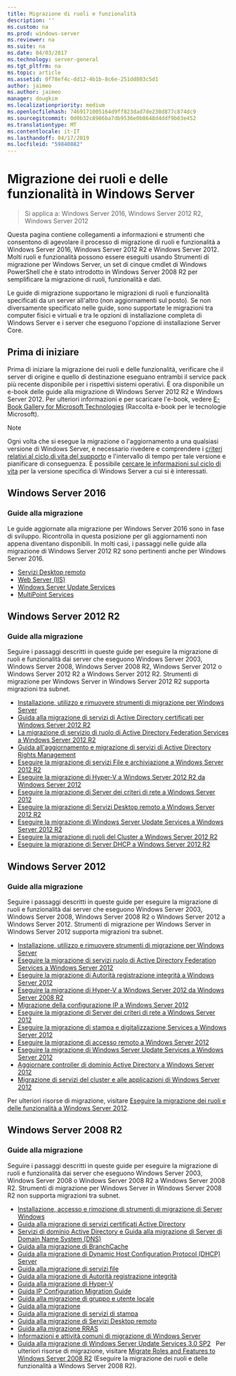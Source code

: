 ```yaml
---
title: Migrazione di ruoli e funzionalità
description: ''
ms.custom: na
ms.prod: windows-server
ms.reviewer: na
ms.suite: na
ms.date: 04/03/2017
ms.technology: server-general
ms.tgt_pltfrm: na
ms.topic: article
ms.assetid: 0f78ef4c-dd12-4b1b-8c6e-251dd803c5d1
author: jaimeo
ms.author: jaimeo
manager: dougkim
ms.localizationpriority: medium
ms.openlocfilehash: 7469171005164d9ff823dad7de230d877c874dc9
ms.sourcegitcommit: 0d0b32c8986ba7db9536e0b8648d4ddf9b03e452
ms.translationtype: MT
ms.contentlocale: it-IT
ms.lasthandoff: 04/17/2019
ms.locfileid: "59840882"
---
```

# <a name="migrating-roles-and-features-in-windows-server"></a>Migrazione dei ruoli e delle funzionalità in Windows Server

>Si applica a: Windows Server 2016, Windows Server 2012 R2, Windows Server 2012

Questa pagina contiene collegamenti a informazioni e strumenti che consentono di agevolare il processo di migrazione di ruoli e funzionalità a Windows Server 2016, Windows Server 2012 R2 e Windows Server 2012. Molti ruoli e funzionalità possono essere eseguiti usando Strumenti di migrazione per Windows Server, un set di cinque cmdlet di Windows PowerShell che è stato introdotto in Windows Server 2008 R2 per semplificare la migrazione di ruoli, funzionalità e dati.

Le guide di migrazione supportano le migrazioni di ruoli e funzionalità specificati da un server all'altro (non aggiornamenti sul posto). Se non diversamente specificato nelle guide, sono supportate le migrazioni tra computer fisici e virtuali e tra le opzioni di installazione completa di Windows Server e i server che eseguono l'opzione di installazione Server Core.  

## <a name="before-you-begin"></a>Prima di iniziare

Prima di iniziare la migrazione dei ruoli e delle funzionalità, verificare che il server di origine e quello di destinazione eseguano entrambi il service pack più recente disponibile per i rispettivi sistemi operativi.
È ora disponibile un e-book delle guide alla migrazione di Windows Server 2012 R2 e Windows Server 2012. Per ulteriori informazioni e per scaricare l'e-book, vedere [E-Book Gallery for Microsoft Technologies](https://social.technet.microsoft.com/wiki/contents/articles/11608.e-book-gallery-for-microsoft-technologies.aspx#MigrateRoles) (Raccolta e-book per le tecnologie Microsoft). 

>[!NOTE]
>Ogni volta che si esegue la migrazione o l'aggiornamento a una qualsiasi versione di Windows Server, è necessario rivedere e comprendere i [criteri relativi al ciclo di vita del supporto](https://support.microsoft.com/lifecycle) e l'intervallo di tempo per tale versione e pianificare di conseguenza. È possibile [cercare le informazioni sul ciclo di vita](https://support.microsoft.com/lifecycle) per la versione specifica di Windows Server a cui si è interessati.
 
## <a name="windows-server-2016"></a>Windows Server 2016

### <a name="migration-guides"></a>Guide alla migrazione
Le guide aggiornate alla migrazione per Windows Server 2016 sono in fase di sviluppo. Ricontrolla in questa posizione per gli aggiornamenti non appena diventano disponibili. In molti casi, i passaggi nelle guide alla migrazione di Windows Server 2012 R2 sono pertinenti anche per Windows Server 2016.

- [Servizi Desktop remoto](https://technet.microsoft.com/windows-server-docs/compute/remote-desktop-services/migrate-rds-role-services)
- [Web Server (IIS)](https://www.iis.net/downloads/microsoft/web-deploy)
- [Windows Server Update Services](https://technet.microsoft.com/library/hh852339.aspx)
- [MultiPoint Services](https://technet.microsoft.com/windows-server-docs/compute/remote-desktop-services/multipoint-services/multipoint-services-migrate)
 
## <a name="windows-server-2012-r2"></a>Windows Server 2012 R2

### <a name="migration-guides"></a>Guide alla migrazione
Seguire i passaggi descritti in queste guide per eseguire la migrazione di ruoli e funzionalità dai server che eseguono Windows Server 2003, Windows Server 2008, Windows Server 2008 R2, Windows Server 2012 o Windows Server 2012 R2 a Windows Server 2012 R2. Strumenti di migrazione per Windows Server in Windows Server 2012 R2 supporta migrazioni tra subnet.

- [Installazione, utilizzo e rimuovere strumenti di migrazione per Windows Server](https://technet.microsoft.com/library/jj134202.aspx)
- [Guida alla migrazione di servizi di Active Directory certificati per Windows Server 2012 R2](https://technet.microsoft.com/library/dn486797.aspx)
- [La migrazione di servizio di ruolo di Active Directory Federation Services a Windows Server 2012 R2](https://technet.microsoft.com/library/dn486815.aspx)
- [Guida all'aggiornamento e migrazione di servizi di Active Directory Rights Management](https://technet.microsoft.com/library/cc754277.aspx)
- [Eseguire la migrazione di servizi File e archiviazione a Windows Server 2012 R2](https://technet.microsoft.com/library/dn479292.aspx)
- [Eseguire la migrazione di Hyper-V a Windows Server 2012 R2 da Windows Server 2012](https://technet.microsoft.com/library/dn486799.aspx)
- [Eseguire la migrazione di Server dei criteri di rete a Windows Server 2012](https://technet.microsoft.com/library/hh831652)
- [Eseguire la migrazione di Servizi Desktop remoto a Windows Server 2012 R2](https://technet.microsoft.com/library/dn479239.aspx)
- [Eseguire la migrazione di Windows Server Update Services a Windows Server 2012 R2](https://technet.microsoft.com/library/hh852339.aspx)
- [Eseguire la migrazione di ruoli del Cluster a Windows Server 2012 R2](https://technet.microsoft.com/library/dn530779.aspx)
- [Eseguire la migrazione di Server DHCP a Windows Server 2012 R2](https://technet.microsoft.com/library/dn495425.aspx)
 
## <a name="windows-server-2012"></a>Windows Server 2012

### <a name="migration-guides"></a>Guide alla migrazione
Seguire i passaggi descritti in queste guide per eseguire la migrazione di ruoli e funzionalità dai server che eseguono Windows Server 2003, Windows Server 2008, Windows Server 2008 R2 o Windows Server 2012 a Windows Server 2012. Strumenti di migrazione per Windows Server in Windows Server 2012 supporta migrazioni tra subnet.

- [Installazione, utilizzo e rimuovere strumenti di migrazione per Windows Server](https://technet.microsoft.com/library/jj134202)
- [Eseguire la migrazione di servizi ruolo di Active Directory Federation Services a Windows Server 2012](https://technet.microsoft.com/library/jj647765)
- [Eseguire la migrazione di Autorità registrazione integrità a Windows Server 2012](https://technet.microsoft.com/library/hh831513)
- [Eseguire la migrazione di Hyper-V a Windows Server 2012 da Windows Server 2008 R2](https://technet.microsoft.com/library/jj574113)
- [Migrazione della configurazione IP a Windows Server 2012](https://technet.microsoft.com/library/jj574133)
- [Eseguire la migrazione di Server dei criteri di rete a Windows Server 2012](https://technet.microsoft.com/library/hh831652)
- [Eseguire la migrazione di stampa e digitalizzazione Services a Windows Server 2012](https://technet.microsoft.com/library/jj134150)
- [Eseguire la migrazione di accesso remoto a Windows Server 2012](https://technet.microsoft.com/library/hh831423)
- [Eseguire la migrazione di Windows Server Update Services a Windows Server 2012](https://technet.microsoft.com/library/hh852339)
- [Aggiornare controller di dominio Active Directory a Windows Server 2012](https://technet.microsoft.com/library/hh994618.aspx)
- [Migrazione di servizi del cluster e alle applicazioni di Windows Server 2012](https://technet.microsoft.com/library/dn486790.aspx)
 

Per ulteriori risorse di migrazione, visitare [Eseguire la migrazione dei ruoli e delle funzionalità a Windows Server 2012](https://technet.microsoft.com/library/jj134039).

## <a name="windows-server-2008-r2"></a>Windows Server 2008 R2

### <a name="migration-guides"></a>Guide alla migrazione
Seguire i passaggi descritti in queste guide per eseguire la migrazione di ruoli e funzionalità dai server che eseguono Windows Server 2003, Windows Server 2008 o Windows Server 2008 R2 a Windows Server 2008 R2. Strumenti di migrazione per Windows Server in Windows Server 2008 R2 non supporta migrazioni tra subnet.

- [Installazione, accesso e rimozione di strumenti di migrazione di Server Windows](https://technet.microsoft.com/library/dd379545)
- [Guida alla migrazione di servizi certificati Active Directory](https://technet.microsoft.com/library/ee126170)
- [Servizi di dominio Active Directory e Guida alla migrazione di Server di Domain Name System (DNS)](https://technet.microsoft.com/library/dd379558)
- [Guida alla migrazione di BranchCache](https://technet.microsoft.com/library/dd548365)
- [Guida alla migrazione di Dynamic Host Configuration Protocol (DHCP) Server](https://technet.microsoft.com/library/dd379535)
- [Guida alla migrazione di servizi file](https://technet.microsoft.com/library/dd379487)
- [Guida alla migrazione di Autorità registrazione integrità](https://technet.microsoft.com/library/ee791829)
- [Guida alla migrazione di Hyper-V](https://technet.microsoft.com/library/ee849855)
- [Guida IP Configuration Migration Guide](https://technet.microsoft.com/library/dd379537)
- [Guida alla migrazione di gruppo e utente locale](https://technet.microsoft.com/library/dd379531)
- [Guida alla migrazione](https://technet.microsoft.com/library/ee791849)
- [Guida alla migrazione di servizi di stampa](https://technet.microsoft.com/library/dd379488)
- [Guida alla migrazione di Servizi Desktop remoto](https://technet.microsoft.com/library/ff849223)
- [Guida alla migrazione RRAS](https://technet.microsoft.com/library/ee822825)
- [Informazioni e attività comuni di migrazione di Windows Server](https://technet.microsoft.com/library/ff400258)
- [Guida alla migrazione di Windows Server Update Services 3.0 SP2](https://technet.microsoft.com/library/ee822826)  
Per ulteriori risorse di migrazione, visitare [Migrate Roles and Features to Windows Server 2008 R2](https://technet.microsoft.com/library/dd365353) (Eseguire la migrazione dei ruoli e delle funzionalità a Windows Server 2008 R2).

